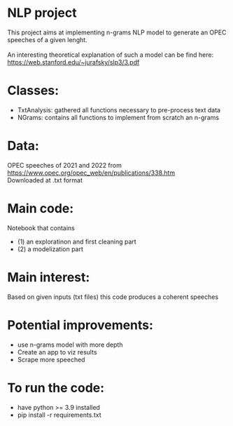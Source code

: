 # NLP project
This project aims at implementing n-grams NLP model to generate an OPEC speeches of a given lenght.  
<br />
An interesting theoretical explanation of such a model can be find here: https://web.stanford.edu/~jurafsky/slp3/3.pdf

# Classes: 
* TxtAnalysis: gathered all functions necessary to pre-process text data 
* NGrams: contains all functions to implement from scratch an n-grams

# Data:
OPEC speeches of 2021 and 2022 from https://www.opec.org/opec_web/en/publications/338.htm
<br /> 
Downloaded at .txt format

# Main code:
Notebook that contains 
* (1) an exploratinon and first cleaning part
* (2) a modelization part

# Main interest:
Based on given inputs (txt files) this code produces a coherent speeches

# Potential improvements: 
* use n-grams model with more depth 
* Create an app to viz results 
* Scrape more speeched 

# To run the code: 
* have python >= 3.9 installed
* pip install -r requirements.txt
